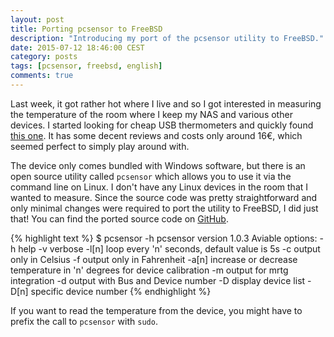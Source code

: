 ```yaml
---
layout: post
title: Porting pcsensor to FreeBSD
description: "Introducing my port of the pcsensor utility to FreeBSD."
date: 2015-07-12 18:46:00 CEST
category: posts
tags: [pcsensor, freebsd, english]
comments: true
---
```


Last week, it got rather hot where I live and so I got interested in measuring the temperature of the room where I keep my NAS and various other devices. I started looking for cheap USB thermometers and quickly found [this one](http://www.amazon.de/gp/product/B009RETJIO). It has some decent reviews and costs only around 16€, which seemed perfect to simply play around with.

The device only comes bundled with Windows software, but there is an open source utility called `pcsensor` which allows you to use it via the command line on Linux. I don't have any Linux devices in the room that I wanted to measure. Since the source code was pretty straightforward and only minimal changes were required to port the utility to FreeBSD, I did just that! You can find the ported source code on [GitHub](https://github.com/nifoc/pcsensor-freebsd).

{% highlight text %}
$ pcsensor -h
pcsensor version 1.0.3
      Aviable options:
          -h help
          -v verbose
          -l[n] loop every 'n' seconds, default value is 5s
          -c output only in Celsius
          -f output only in Fahrenheit
          -a[n] increase or decrease temperature in 'n' degrees for device calibration
          -m output for mrtg integration
          -d output with Bus and Device number
          -D display device list
          -D[n] specific device number
{% endhighlight %}

If you want to read the temperature from the device, you might have to prefix the call to `pcsensor` with `sudo`.
